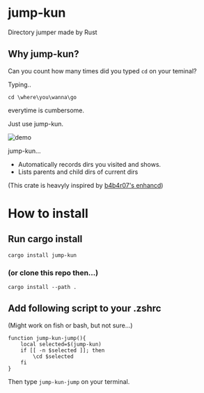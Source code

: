 # jump-kun
Directory jumper made by Rust

## Why jump-kun?

Can you count how many times did you typed ```cd``` on your teminal?

Typing..

```cd \where\you\wanna\go ```

everytime is cumbersome.

Just use jump-kun.

![demo](./demo-gif.gif)

jump-kun...

- Automatically records dirs you visited and shows.
- Lists parents and child dirs of current dirs


(This crate is heavyly inspired by [b4b4r07's enhancd](https://github.com/b4b4r07/enhancd))

# How to install

## Run cargo install

```cargo install jump-kun```

### (or clone this repo then...) 
```cargo install --path .```


## Add following script to your .zshrc

(Might work on fish or bash, but not sure...)

```
function jump-kun-jump(){
    local selected=$(jump-kun)
    if [[ -n $selected ]]; then
        \cd $selected
    fi
}
```

Then type ``` jump-kun-jump ``` on your terminal.
